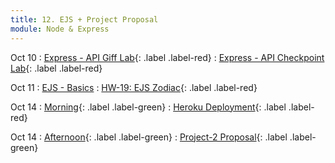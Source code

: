 ```yaml
---
title: 12. EJS + Project Proposal
module: Node & Express
---
```


Oct 10
: [Express - API Giff Lab](https://git.generalassemb.ly/seir-flex-07-25-23/express-api-lab){: .label .label-red}
  : [Express - API Checkpoint Lab](https://git.generalassemb.ly/seir-flex-07-25-23/checkpoint-express){: .label .label-red}

Oct 11
: [EJS - Basics](https://git.generalassemb.ly/seir-flex-07-25-23/ejs_basics)
  : [HW-19: EJS Zodiac](https://git.generalassemb.ly/seir-flex-07-25-23/zodiac-controllers){: .label .label-red}

Oct 14
: [Morning](){: .label .label-green}
  : [Heroku Deployment](){: .label .label-red}

Oct 14
: [Afternoon](){: .label .label-green}
  : [Project-2 Proposal](https://git.generalassemb.ly/seir-flex-07-25-23/project-2){: .label .label-green}
